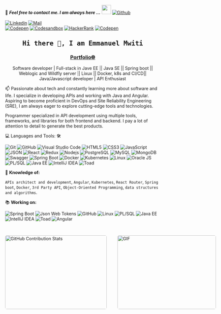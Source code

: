 <!--
## Complete list of GitHub markdown emoji markup
https://gist.github.com/rxaviers/7360908

## Technologies Icons 
https://simpleicons.org/
-->

📝 ***Feel free to contact me. I am always here ...*** <img src="https://media.giphy.com/media/WUlplcMpOCEmTGBtBW/giphy.gif" width="30">  [![Github](https://img.shields.io/github/followers/Emmanuel-Mwiti?label=Follow%20Me&style=social)](https://github.com/Emmanuel-Mwiti)
<br>
<br>
[![Linkedin](https://img.shields.io/badge/LinkedIn-Emmanuel%20Mwiti-blue?logo=Linkedin&logoColor=blue&labelColor=black)](https://www.linkedin.com/in/emmanuel-mwiti-8b8268182/)
[![Mail](https://img.shields.io/badge/Gmail-kiuguemmanu@gmail.com-blue?logo=Gmail&logoColor=blue&labelColor=black)](mailto:kiuguemmanu@gmail.com)
<br>
[![Codepen](https://img.shields.io/badge/Codepen-Emmanuel%20Mwiti-gray?logo=codepen&logoColor=white&labelColor=black)](https://codepen.io/Emmanuel-Mwiti)
[![Codesandbox](https://img.shields.io/badge/Codesandbox-Emmanuel%20Mwiti-gray?logo=codesandbox&logoColor=white&labelColor=black)](https://codesandbox.io/u/Emmanuel-Mwiti)
[![HackerRank](https://img.shields.io/badge/HackerRank-emmanuel_mwiti-brightgreen?logo=HackerRank&logoColor=Green&labelColor=black)](https://www.hackerrank.com/emmanuel_mwiti)
[![Codepen](https://img.shields.io/badge/Codewars-Emmanuel%20Mwiti-maroon?logo=codewars&logoColor=maroon&labelColor=black)](https://www.codewars.com/users/Emmanuel-Mwiti)
<!-- [![HitCount](http://hits.dwyl.com/Emmanuel-Mwiti/Emmanuel-Mwiti.svg)](http://hits.dwyl.com/Emmanuel-Mwiti/Emmanuel-Mwiti) -->

<h2 align='center'><samp><strong>Hi there 👋, I am Emmanuel Mwiti</strong></samp></h2>
<h3 align='center'><strong><a href="https://emmanuel-mwiti.github.io/my_resume/" target="_blank">Portfolio🌐</a></strong></h3>
<p align='center'>Software developer | Full-stack in Jave EE || Java SE || Spring boot || Weblogic and Wildfly server || Lixux || Docker, k8s and CI/CD|| Java/Javascript developer | API Enthusiast</p>

<p align='left'> 📫 Passionate about tech and constantly learning more about software and life. I specialize in developing APIs and working with Java and Angular. Aspiring to become proficient in DevOps and Site Reliability Engineering (SRE), I am always eager to explore cutting-edge tools and technologies.</p>
Programmer specialized in API development using multiple tools, frameworks, and libraries for both frontend and backend. I pay a lot of attention to detail to generate the best products.

💻 Languages and Tools: 🛠️

![Git](https://img.shields.io/badge/-Git-000000?style=flat&logo=git&logoColor=F05032&labelColor=ffffff)
![GitHub](https://img.shields.io/badge/-GitHub-000000?style=flat&logo=github&logoColor=000000&labelColor=ffffff)
![Visual Studio Code](https://img.shields.io/badge/-VSCode-000000?style=flat&logo=visual-studio-code&labelColor=007ACC)
![HTML5](https://img.shields.io/badge/-HTML5-000000?style=flat&logo=html5&logoColor=ffffff&labelColor=E34F26)
![CSS3](https://img.shields.io/badge/-CSS3-000000?style=flat&logo=css3&logoColor=ffffff&labelColor=1572B6) 
![JavaScript](https://img.shields.io/badge/-JavaScript-000000?style=flat&logo=javascript)
![JSON](https://img.shields.io/badge/-JSON-000000?style=flat&logo=JSON&logoColor=000000&labelColor=ffffff)
![React](https://img.shields.io/badge/-React-000000?style=flat&logo=react)
![Redux](https://img.shields.io/badge/-Redux-000000?style=flat&logo=redux&logoColor=764ABC&labelColor=ffffff)
![Nodejs](https://img.shields.io/badge/-Nodejs-000000?style=flat&logo=Node.js)
![PostgreSQL](https://img.shields.io/badge/-PostgreSQL-000000?style=flat&logo=postgresql&logoColor=ffffff&labelColor=336791)
![MySQL](https://img.shields.io/badge/-MySQL-000000?style=flat&logo=mysql&labelColor=ffffff)
![MongoDB](https://img.shields.io/badge/-MongoDB-000000?style=flat&logo=mongodb&labelColor=ffffff)
![Swagger](https://img.shields.io/badge/-Swagger-000000?style=flat&logo=swagger)
![Spring Boot](https://img.shields.io/badge/-Spring%20Boot-000000?style=flat&logo=spring-boot&logoColor=ffffff&labelColor=6DB33F)
![Docker](https://img.shields.io/badge/-Docker-000000?style=flat&logo=docker&logoColor=ffffff&labelColor=2496ED)
![Kubernetes](https://img.shields.io/badge/-Kubernetes-000000?style=flat&logo=kubernetes&logoColor=ffffff&labelColor=326CE5)
![Linux](https://img.shields.io/badge/-Linux-000000?style=flat&logo=linux&logoColor=ffffff&labelColor=FCC624)
![Oracle JS](https://img.shields.io/badge/-Oracle%20JS-000000?style=flat&logo=oracle&logoColor=ffffff&labelColor=F80000)
![PL/SQL](https://img.shields.io/badge/-PL%2FSQL-000000?style=flat&logo=oracle&logoColor=ffffff&labelColor=F80000)
![Java EE](https://img.shields.io/badge/-Java%20EE-000000?style=flat&logo=java&logoColor=ffffff&labelColor=007396)
![IntelliJ IDEA](https://img.shields.io/badge/-IntelliJ%20IDEA-000000?style=flat&logo=intellij-idea&logoColor=ffffff&labelColor=000000)
![Toad](https://img.shields.io/badge/-Toad-000000?style=flat&logo=quest&logoColor=ffffff&labelColor=34A853)


🧐 **Knowledge of:**<br>

`APIs architect and development`, `Angular`, `Kubernetes`, `React Router`, `Spring boot`, `Docker`, `3rd Party API`, `Object-Oriented Programming`, `data structures and algorithms`.




📚 **Working on:** <br>

![Spring Boot](https://img.shields.io/badge/-Spring%20Boot-000000?style=flat&logo=spring-boot&logoColor=ffffff&labelColor=6DB33F)
![Json Web Tokens](https://img.shields.io/badge/-Json%20Web%20Tokens-000000?style=flat&logo=json-web-tokens&logoColor=ffffff&labelColor=000000)
![GitHub](https://img.shields.io/badge/-GitHub-000000?style=flat&logo=github&logoColor=000000&labelColor=ffffff)
![Linux](https://img.shields.io/badge/-Linux-000000?style=flat&logo=linux&logoColor=ffffff&labelColor=FCC624)
![PL/SQL](https://img.shields.io/badge/-PL%2FSQL-000000?style=flat&logo=oracle&logoColor=ffffff&labelColor=F80000)
![Java EE](https://img.shields.io/badge/-Java%20EE-000000?style=flat&logo=java&logoColor=ffffff&labelColor=007396)
![IntelliJ IDEA](https://img.shields.io/badge/-IntelliJ%20IDEA-000000?style=flat&logo=intellij-idea&logoColor=ffffff&labelColor=000000)
![Toad](https://img.shields.io/badge/-Toad-000000?style=flat&logo=quest&logoColor=ffffff&labelColor=34A853)
![Angular](https://img.shields.io/badge/-Angular-000000?style=flat&logo=angular&logoColor=ffffff&labelColor=DD0031)


</br>
<p style="display: flex; justify-content: space-between;">
  <img style="border-radius: 5px; margin-bottom: 5px" alt="GitHub Contribution Stats" width="330px" height="240px" src="https://github-readme-stats.vercel.app/api?username=Emmanuel-Mwiti&show_icons=true&theme=dark" />
  <img style="border-radius: 5px; margin: 0 0 5px 35px;" alt="GIF" width="320px" height="240px" src="https://miro.medium.com/max/875/1*Urc28sbnORGOW5oyohQ06g.gif" />
</p>

